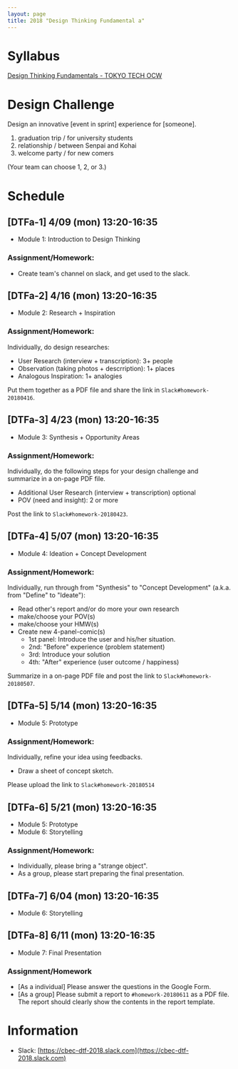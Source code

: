 ```yaml
---
layout: page
title: 2018 "Design Thinking Fundamental a"
---
```


# Syllabus

[Design Thinking Fundamentals - TOKYO TECH OCW](http://www.ocw.titech.ac.jp/index.php?module=General&action=T0300&GakubuCD=2&GakkaCD=321502&KeiCD=15&course=2&KougiCD=201803575&Nendo=2018&vid=03)

# Design Challenge

Design an innovative [event in sprint] experience for [someone].

1. graduation trip / for university students
2. relationship / between Senpai and Kohai
3. welcome party / for new comers

(Your team can choose 1, 2, or 3.)

# Schedule

## [DTFa-1] 4/09 (mon) 13:20-16:35

- Module 1: Introduction to Design Thinking

### Assignment/Homework:

- Create team's channel on slack, and get used to the slack.

## [DTFa-2] 4/16 (mon) 13:20-16:35

- Module 2: Research +  Inspiration

### Assignment/Homework:

Individually, do design researches:

- User Research (interview + transcription): 3+ people
- Observation (taking photos + descrription): 1+ places
- Analogous Inspiration: 1+ analogies

Put them together as a PDF file and share the link in ``Slack#homework-20180416``.

## [DTFa-3] 4/23 (mon) 13:20-16:35

- Module 3: Synthesis + Opportunity Areas

### Assignment/Homework:

Individually, do the following steps for your design challenge and summarize in a on-page PDF file.

- Additional User Research (interview + transcription) optional
- POV (need and insight): 2 or more

Post the link to ``Slack#homework-20180423``.

## [DTFa-4] 5/07 (mon) 13:20-16:35

- Module 4: Ideation + Concept Development

### Assignment/Homework:

Individually, run through from "Synthesis" to "Concept Development" (a.k.a. from "Define" to "Ideate"):

- Read other's report and/or do more your own research
- make/choose your POV(s)
- make/choose your HMW(s)
- Create new 4-panel-comic(s)
  - 1st panel: Introduce the user and his/her situation.
  - 2nd: "Before" experience (problem statement)
  - 3rd: Introduce your solution
  - 4th: "After" experience (user outcome / happiness)

Summarize in a on-page PDF file and post the link to ``Slack#homework-20180507``.

## [DTFa-5] 5/14 (mon) 13:20-16:35

- Module 5: Prototype

### Assignment/Homework:

Individually, refine your idea using feedbacks.

- Draw a sheet of concept sketch.

Please upload the link to ``Slack#homework-20180514``

## [DTFa-6] 5/21 (mon) 13:20-16:35

- Module 5: Prototype
- Module 6: Storytelling

### Assignment/Homework:

- Individually, please bring a "strange object".
- As a group, please start preparing the final presentation.

## [DTFa-7] 6/04 (mon) 13:20-16:35

- Module 6: Storytelling

## [DTFa-8] 6/11 (mon) 13:20-16:35

- Module 7: Final Presentation

### Assignment/Homework

- [As a individual] Please answer the questions in the Google Form.
- [As a group] Please submit a report to ``#homework-20180611`` as a PDF file. The report should clearly show the contents in the report template.

# Information

- Slack: [https://cbec-dtf-2018.slack.com](https://cbec-dtf-2018.slack.com)
